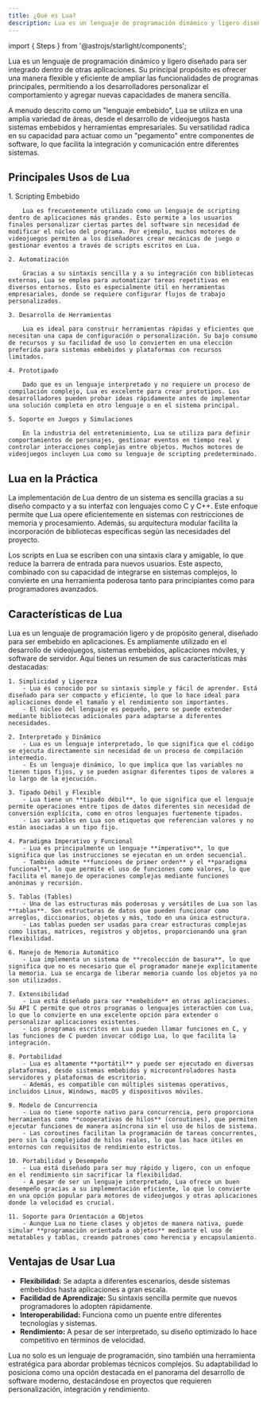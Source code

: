 ```yaml
---
title: ¿Qué es Lua?
description: Lua es un lenguaje de programación dinámico y ligero diseñado para ser integrado dentro de otras aplicaciones.
---
```

import { Steps } from '@astrojs/starlight/components';

Lua es un lenguaje de programación dinámico y ligero diseñado para ser integrado dentro de otras aplicaciones. Su principal propósito es ofrecer una manera flexible y eficiente de ampliar las funcionalidades de programas principales, permitiendo a los desarrolladores personalizar el comportamiento y agregar nuevas capacidades de manera sencilla.

A menudo descrito como un "lenguaje embebido", Lua se utiliza en una amplia variedad de áreas, desde el desarrollo de videojuegos hasta sistemas embebidos y herramientas empresariales. Su versatilidad radica en su capacidad para actuar como un "pegamento" entre componentes de software, lo que facilita la integración y comunicación entre diferentes sistemas.

## Principales Usos de Lua

<Steps>
    1. Scripting Embebido

        Lua es frecuentemente utilizado como un lenguaje de scripting dentro de aplicaciones más grandes. Esto permite a los usuarios finales personalizar ciertas partes del software sin necesidad de modificar el núcleo del programa. Por ejemplo, muchos motores de videojuegos permiten a los diseñadores crear mecánicas de juego o gestionar eventos a través de scripts escritos en Lua.

    2. Automatización

        Gracias a su sintaxis sencilla y a su integración con bibliotecas externas, Lua se emplea para automatizar tareas repetitivas en diversos entornos. Esto es especialmente útil en herramientas empresariales, donde se requiere configurar flujos de trabajo personalizados.

    3. Desarrollo de Herramientas

        Lua es ideal para construir herramientas rápidas y eficientes que necesitan una capa de configuración o personalización. Su bajo consumo de recursos y su facilidad de uso lo convierten en una elección preferida para sistemas embebidos y plataformas con recursos limitados.

    4. Prototipado

        Dado que es un lenguaje interpretado y no requiere un proceso de compilación complejo, Lua es excelente para crear prototipos. Los desarrolladores pueden probar ideas rápidamente antes de implementar una solución completa en otro lenguaje o en el sistema principal.

    5. Soporte en Juegos y Simulaciones

        En la industria del entretenimiento, Lua se utiliza para definir comportamientos de personajes, gestionar eventos en tiempo real y controlar interacciones complejas entre objetos. Muchos motores de videojuegos incluyen Lua como su lenguaje de scripting predeterminado.

</Steps>

## Lua en la Práctica

La implementación de Lua dentro de un sistema es sencilla gracias a su diseño compacto y a su interfaz con lenguajes como C y C++. Este enfoque permite que Lua opere eficientemente en sistemas con restricciones de memoria y procesamiento. Además, su arquitectura modular facilita la incorporación de bibliotecas específicas según las necesidades del proyecto.

Los scripts en Lua se escriben con una sintaxis clara y amigable, lo que reduce la barrera de entrada para nuevos usuarios. Este aspecto, combinado con su capacidad de integrarse en sistemas complejos, lo convierte en una herramienta poderosa tanto para principiantes como para programadores avanzados.


## Características de Lua

Lua es un lenguaje de programación ligero y de propósito general, diseñado para ser embebido en aplicaciones. Es ampliamente utilizado en el desarrollo de videojuegos, sistemas embebidos, aplicaciones móviles, y software de servidor. Aquí tienes un resumen de sus características más destacadas:

<Steps>

    1. Simplicidad y Ligereza
        - Lua es conocido por su sintaxis simple y fácil de aprender. Está diseñado para ser compacto y eficiente, lo que lo hace ideal para aplicaciones donde el tamaño y el rendimiento son importantes.
        - El núcleo del lenguaje es pequeño, pero se puede extender mediante bibliotecas adicionales para adaptarse a diferentes necesidades.

    2. Interpretado y Dinámico
        - Lua es un lenguaje interpretado, lo que significa que el código se ejecuta directamente sin necesidad de un proceso de compilación intermedio.
        - Es un lenguaje dinámico, lo que implica que las variables no tienen tipos fijos, y se pueden asignar diferentes tipos de valores a lo largo de la ejecución.

    3. Tipado Débil y Flexible
        - Lua tiene un **tipado débil**, lo que significa que el lenguaje permite operaciones entre tipos de datos diferentes sin necesidad de conversión explícita, como en otros lenguajes fuertemente tipados.
        - Las variables en Lua son etiquetas que referencian valores y no están asociadas a un tipo fijo.

    4. Paradigma Imperativo y Funcional
        - Lua es principalmente un lenguaje **imperativo**, lo que significa que las instrucciones se ejecutan en un orden secuencial.
        - También admite **funciones de primer orden** y el **paradigma funcional**, lo que permite el uso de funciones como valores, lo que facilita el manejo de operaciones complejas mediante funciones anónimas y recursión.

    5. Tablas (Tables)
        - Una de las estructuras más poderosas y versátiles de Lua son las **tablas**. Son estructuras de datos que pueden funcionar como arreglos, diccionarios, objetos y más, todo en una única estructura.
        - Las tablas pueden ser usadas para crear estructuras complejas como listas, matrices, registros y objetos, proporcionando una gran flexibilidad.

    6. Manejo de Memoria Automático
        - Lua implementa un sistema de **recolección de basura**, lo que significa que no es necesario que el programador maneje explícitamente la memoria. Lua se encarga de liberar memoria cuando los objetos ya no son utilizados.

    7. Extensibilidad
        - Lua está diseñado para ser **embebido** en otras aplicaciones. Su API C permite que otros programas o lenguajes interactúen con Lua, lo que lo convierte en una excelente opción para extender o personalizar aplicaciones existentes.
        - Los programas escritos en Lua pueden llamar funciones en C, y las funciones de C pueden invocar código Lua, lo que facilita la integración.

    8. Portabilidad
        - Lua es altamente **portátil** y puede ser ejecutado en diversas plataformas, desde sistemas embebidos y microcontroladores hasta servidores y plataformas de escritorio.
        - Además, es compatible con múltiples sistemas operativos, incluidos Linux, Windows, macOS y dispositivos móviles.

    9. Modelo de Concurrencia
        - Lua no tiene soporte nativo para concurrencia, pero proporciona herramientas como **cooperativas de hilos** (coroutines), que permiten ejecutar funciones de manera asíncrona sin el uso de hilos de sistema.
        - Las coroutines facilitan la programación de tareas concurrentes, pero sin la complejidad de hilos reales, lo que las hace útiles en entornos con requisitos de rendimiento estrictos.

    10. Portabilidad y Desempeño
        - Lua está diseñado para ser muy rápido y ligero, con un enfoque en el rendimiento sin sacrificar la flexibilidad.
        - A pesar de ser un lenguaje interpretado, Lua ofrece un buen desempeño gracias a su implementación eficiente, lo que lo convierte en una opción popular para motores de videojuegos y otras aplicaciones donde la velocidad es crucial.

    11. Soporte para Orientación a Objetos
        - Aunque Lua no tiene clases y objetos de manera nativa, puede simular **programación orientada a objetos** mediante el uso de metatables y tablas, creando patrones como herencia y encapsulamiento.

</Steps>

## Ventajas de Usar Lua

- **Flexibilidad:** Se adapta a diferentes escenarios, desde sistemas embebidos hasta aplicaciones a gran escala.
- **Facilidad de Aprendizaje:** Su sintaxis sencilla permite que nuevos programadores lo adopten rápidamente.
- **Interoperabilidad:** Funciona como un puente entre diferentes tecnologías y sistemas.
- **Rendimiento:** A pesar de ser interpretado, su diseño optimizado lo hace competitivo en términos de velocidad.

Lua no solo es un lenguaje de programación, sino también una herramienta estratégica para abordar problemas técnicos complejos. Su adaptabilidad lo posiciona como una opción destacada en el panorama del desarrollo de software moderno, destacándose en proyectos que requieren personalización, integración y rendimiento.